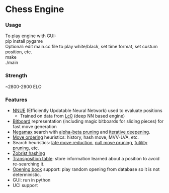 # Chess Engine

### Usage
To play engine with GUI:  
pip install pygame  
Optional: edit main.cc file to play white/black, set time format, set custum position, etc.  
make  
./main  

### Strength
~2800-2900 ELO

### Features
- [NNUE](https://www.chessprogramming.org/NNUE) (Efficiently Updatable Neural Network) used to evaluate positions
  - Trained on data from [Lc0](https://github.com/LeelaChessZero/lc0) (deep NN based engine)
- [Bitboard](https://www.chessprogramming.org/Bitboards) representation (including magic bitboards for sliding pieces) for fast move generation
- [Negamax](https://www.chessprogramming.org/Negamax) search with [alpha-beta pruning](https://www.chessprogramming.org/Alpha-Beta) and [iterative deepening](https://www.chessprogramming.org/Iterative_Deepening).
- [Move ordering](https://www.chessprogramming.org/Move_Ordering) heuristics: history, hash move, MVV-LVA, etc.
- Search heuristics: [late move reduction](https://www.chessprogramming.org/Late_Move_Reductions), [null move pruning](https://www.chessprogramming.org/Null_Move_Pruning), [futility pruning](https://www.chessprogramming.org/Futility_Pruning), etc.
- [Zobrist hashing](https://www.chessprogramming.org/Zobrist_Hashing)
- [Transposition table](https://www.chessprogramming.org/Transposition_Table): store information learned about a position to avoid re-searching it.
- [Opening book](https://www.chessprogramming.org/Opening_Book) support: play random opening from database so it is not deterministic.
- GUI: run in python
- UCI support
